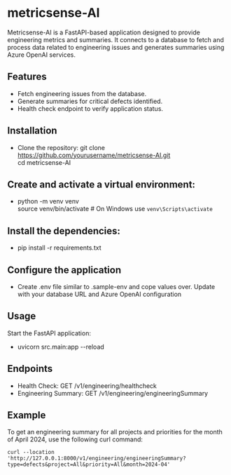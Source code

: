 # metricsense-AI
Metricsense-AI is a FastAPI-based application designed to provide engineering metrics and summaries. It connects to a database to fetch and process data related to engineering issues and generates summaries using Azure OpenAI services.  
## Features
 - Fetch engineering issues from the database.
 - Generate summaries for critical defects identified.
 - Health check endpoint to verify application status.

## Installation
 - Clone the repository:
   git clone https://github.com/yourusername/metricsense-AI.git <br> 
   cd metricsense-AI
## Create and activate a virtual environment:
 - python -m venv venv <br> 
source venv/bin/activate  # On Windows use `venv\Scripts\activate`
## Install the dependencies:
 - pip install -r requirements.txt
## Configure the application
 - Create .env file similar to .sample-env and cope values over. Update with your database URL and Azure OpenAI configuration

## Usage
Start the FastAPI application:
 - uvicorn src.main:app --reload
## Endpoints
 - Health Check: GET /v1/engineering/healthcheck
 - Engineering Summary: GET /v1/engineering/engineeringSummary
## Example
To get an engineering summary for all projects and priorities for the month of April 2024, use the following curl command:
```
curl --location 'http://127.0.0.1:8000/v1/engineering/engineeringSummary?type=defects&project=All&priority=All&month=2024-04'
```
